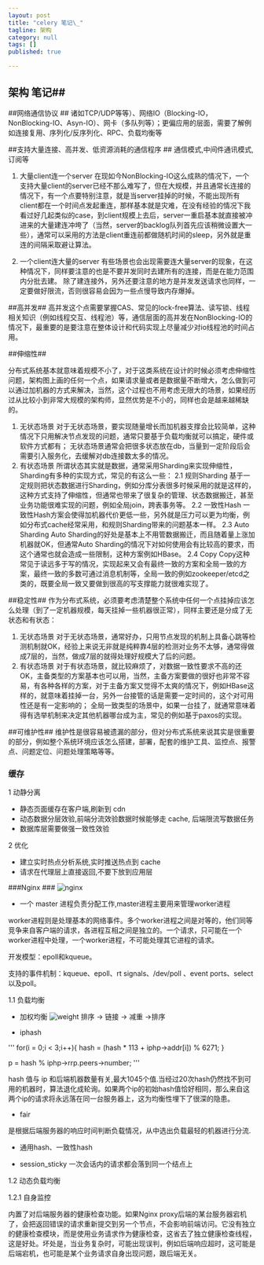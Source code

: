 ```yaml
---
layout: post
title: "celery 笔记\_"
tagline: 架构
category: null
tags: []
published: true

---
```

## 架构 笔记##

##网络通信协议 ##
诸如TCP/UDP等等）、网络IO（Blocking-IO，NonBlocking-IO、Asyn-IO）、网卡（多队列等）；更偏应用的层面，需要了解例如连接复用、序列化/反序列化、RPC、负载均衡等

##支持大量连接、高并发、低资源消耗的通信程序 ##
通信模式,中间件通讯模式,订阅等


1. 大量client连一个server
在现如今NonBlocking-IO这么成熟的情况下，一个支持大量client的server已经不那么难写了，但在大规模，并且通常长连接的情况下，有一个点要特别注意，就是当server挂掉的时候，不能出现所有client都在一个时间点发起重连，那样基本就是灾难，在没有经验的情况下我看过好几起类似的case，到client规模上去后，server一重启基本就直接被冲进来的大量建连冲垮了（当然，server的backlog队列首先应该稍微设置大一些），通常可以采用的方法是client重连前都做随机时间的sleep，另外就是重连的间隔采取避让算法。

2. 一个client连大量的server
有些场景也会出现需要连大量server的现象，在这种情况下，同样要注意的也是不要并发同时去建所有的连接，而是在能力范围内分批去建。
除了建连接外，另外还要注意的地方是并发发送请求也同样，一定要做好限流，否则很容易会因为一些点慢导致内存爆掉。

##高并发##
高并发这个点需要掌握CAS、常见的lock-free算法、读写锁、线程相关知识（例如线程交互、线程池）等，通信层面的高并发在NonBlocking-IO的情况下，最重要的是要注意在整体设计和代码实现上尽量减少对io线程池的时间占用。

##伸缩性##

分布式系统基本就意味着规模不小了，对于这类系统在设计的时候必须考虑伸缩性问题，架构图上画的任何一个点，如果请求量或者是数据量不断增大，怎么做到可以通过加机器的方式来解决，当然，这个过程也不用考虑无限大的场景，如果经历过从比较小到非常大规模的架构师，显然优势是不小的，同样也会是越来越稀缺的。

1. 无状态场景
对于无状态场景，要实现随量增长而加机器支撑会比较简单，这种情况下只用解决节点发现的问题，通常只要基于负载均衡就可以搞定，硬件或软件方式都有；
无状态场景通常会把很多状态放在db，当量到一定阶段后会需要引入服务化，去缓解对db连接数太多的情况。
2. 有状态场景
所谓状态其实就是数据，通常采用Sharding来实现伸缩性，Sharding有多种的实现方式，常见的有这么一些：
2.1 规则Sharding
基于一定规则把状态数据进行Sharding，例如分库分表很多时候采用的就是这样的，这种方式支持了伸缩性，但通常也带来了很复杂的管理、状态数据搬迁，甚至业务功能很难实现的问题，例如全局join，跨表事务等。
2.2 一致性Hash
一致性Hash方案会使得加机器代价更低一些，另外就是压力可以更为均衡，例如分布式cache经常采用，和规则Sharding带来的问题基本一样。
2.3 Auto Sharding
Auto Sharding的好处是基本上不用管数据搬迁，而且随着量上涨加机器就OK，但通常Auto Sharding的情况下对如何使用会有比较高的要求，而这个通常也就会造成一些限制，这种方案例如HBase。
2.4 Copy
Copy这种常见于读远多于写的情况，实现起来又会有最终一致的方案和全局一致的方案，最终一致的多数可通过消息机制等，全局一致的例如zookeeper/etcd之类的，既要全局一致又要做到很高的写支撑能力就很难实现了。

##稳定性##
作为分布式系统，必须要考虑清楚整个系统中任何一个点挂掉应该怎么处理（到了一定机器规模，每天挂掉一些机器很正常），同样主要还是分成了无状态和有状态：
1. 无状态场景
对于无状态场景，通常好办，只用节点发现的机制上具备心跳等检测机制就OK，经验上来说无非就是纯粹靠4层的检测对业务不太够，通常得做成7层的，当然，做成7层的就得处理好规模大了后的问题。
2. 有状态场景
对于有状态场景，就比较麻烦了，对数据一致性要求不高的还OK，主备类型的方案基本也可以用，当然，主备方案要做的很好也非常不容易，有各种各样的方案，对于主备方案又觉得不太爽的情况下，例如HBase这样的，就意味着挂掉一台，另外一台接管的话是需要一定时间的，这个对可用性还是有一定影响的；
全局一致类型的场景中，如果一台挂了，就通常意味着得有选举机制来决定其他机器哪台成为主，常见的例如基于paxos的实现。

##可维护性##
维护性是很容易被遗漏的部分，但对分布式系统来说其实是很重要的部分，例如整个系统环境应该怎么搭建，部署，配套的维护工具、监控点、报警点、问题定位、问题处理策略等等。


### 缓存 ###
1 动静分离
- 静态页面缓存在客户端,刷新到 cdn
- 动态数据分层效验,前端分流效验数据时候能够走 cache, 后端限流写数据任务
- 数据库层需要做强一致性效验

2 优化
- 建立实时热点分析系统,实时推送热点到 cache
- 请求在代理层上直接返回,不要下放到应用层

###Nginx ###
![nginx](http://www.rowkey.me/images/blog_images/nginx/ngx_arch.jpg)
* 一个 master 进程负责分配工作,master进程主要用来管理worker进程


worker进程则是处理基本的网络事件。多个worker进程之间是对等的，他们同等竞争来自客户端的请求，各进程互相之间是独立的。一个请求，只可能在一个worker进程中处理，一个worker进程，不可能处理其它进程的请求。

开发模型：epoll和kqueue。

支持的事件机制：kqueue、epoll、rt signals、/dev/poll 、event ports、select以及poll。

1.1 负载均衡

* 加权均衡
![weight](http://www.rowkey.me/images/blog_images/nginx/ngx_wr.png)
排序 -> 链接 -> 减重 ->排序


* iphash

'''
 for(i = 0;i < 3;i++){
     hash = (hash * 113 + iphp->addr[i]) % 6271; 
 }

 p = hash % iphp->rrp.peers->number; 
'''

hash 值与 ip 和后端机器数量有关,最大1045个值.当经过20次hash仍然找不到可用的机器时，算法退化成轮询。如果两个ip的初始hash值恰好相同，那么来自这两个ip的请求将永远落在同一台服务器上，这为均衡性埋下了很深的隐患。

* fair

是根据后端服务器的响应时间判断负载情况，从中选出负载最轻的机器进行分流.

* 通用hash、一致性hash


* session_sticky
一次会话内的请求都会落到同一个结点上

1.2 动态负载均衡

1.2.1 自身监控


内置了对后端服务器的健康检查功能。如果Nginx proxy后端的某台服务器宕机了，会把返回错误的请求重新提交到另一个节点，不会影响前端访问。它没有独立的健康检查模块，而是使用业务请求作为健康检查，这省去了独立健康检查线程，这是好处。坏处是，当业务复杂时，可能出现误判，例如后端响应超时，这可能是后端宕机，也可能是某个业务请求自身出现问题，跟后端无关。




